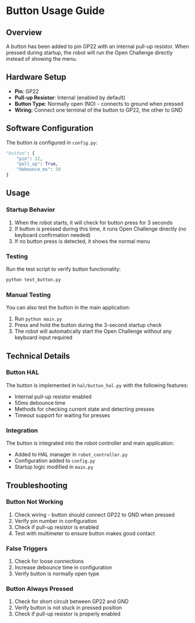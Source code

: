 # Button Usage Guide

## Overview
A button has been added to pin GP22 with an internal pull-up resistor. When pressed during startup, the robot will run the Open Challenge directly instead of showing the menu.

## Hardware Setup
- **Pin**: GP22
- **Pull-up Resistor**: Internal (enabled by default)
- **Button Type**: Normally open (NO) - connects to ground when pressed
- **Wiring**: Connect one terminal of the button to GP22, the other to GND

## Software Configuration
The button is configured in `config.py`:
```python
"button": {
    "pin": 22,
    "pull_up": True,
    "debounce_ms": 50
}
```

## Usage

### Startup Behavior
1. When the robot starts, it will check for button press for 3 seconds
2. If button is pressed during this time, it runs Open Challenge directly (no keyboard confirmation needed)
3. If no button press is detected, it shows the normal menu

### Testing
Run the test script to verify button functionality:
```bash
python test_button.py
```

### Manual Testing
You can also test the button in the main application:
1. Run `python main.py`
2. Press and hold the button during the 3-second startup check
3. The robot will automatically start the Open Challenge without any keyboard input required

## Technical Details

### Button HAL
The button is implemented in `hal/button_hal.py` with the following features:
- Internal pull-up resistor enabled
- 50ms debounce time
- Methods for checking current state and detecting presses
- Timeout support for waiting for presses

### Integration
The button is integrated into the robot controller and main application:
- Added to HAL manager in `robot_controller.py`
- Configuration added to `config.py`
- Startup logic modified in `main.py`

## Troubleshooting

### Button Not Working
1. Check wiring - button should connect GP22 to GND when pressed
2. Verify pin number in configuration
3. Check if pull-up resistor is enabled
4. Test with multimeter to ensure button makes good contact

### False Triggers
1. Check for loose connections
2. Increase debounce time in configuration
3. Verify button is normally open type

### Button Always Pressed
1. Check for short circuit between GP22 and GND
2. Verify button is not stuck in pressed position
3. Check if pull-up resistor is properly enabled

